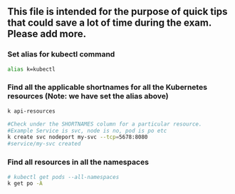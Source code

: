 ## This file is intended for the purpose of quick tips that could save a lot of time during the exam. Please add more.

### Set alias for kubectl command

```bash
alias k=kubectl
```

### Find all the applicable shortnames for all the Kubernetes resources (Note: we have set the alias above)

```bash
k api-resources

#Check under the SHORTNAMES column for a particular resource.
#Example Service is svc, node is no, pod is po etc
k create svc nodeport my-svc --tcp=5678:8080
#service/my-svc created
```

### Find all resources in all the namespaces

```bash
# kubectl get pods --all-namespaces
k get po -A
```
